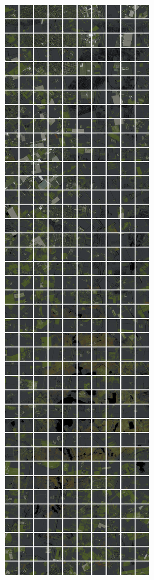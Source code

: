 <html>
<div>
<img src="https://github.com/HakkaTjakka/NL_TILE_MAP/blob/main/18/623/-1027/r.6230.-10270.png" height="44" width="44">
<img src="https://github.com/HakkaTjakka/NL_TILE_MAP/blob/main/18/623/-1027/r.6231.-10270.png" height="44" width="44">
<img src="https://github.com/HakkaTjakka/NL_TILE_MAP/blob/main/18/623/-1027/r.6232.-10270.png" height="44" width="44">
<img src="https://github.com/HakkaTjakka/NL_TILE_MAP/blob/main/18/623/-1027/r.6233.-10270.png" height="44" width="44">
<img src="https://github.com/HakkaTjakka/NL_TILE_MAP/blob/main/18/623/-1027/r.6234.-10270.png" height="44" width="44">
<img src="https://github.com/HakkaTjakka/NL_TILE_MAP/blob/main/18/623/-1027/r.6235.-10270.png" height="44" width="44">
<img src="https://github.com/HakkaTjakka/NL_TILE_MAP/blob/main/18/623/-1027/r.6236.-10270.png" height="44" width="44">
<img src="https://github.com/HakkaTjakka/NL_TILE_MAP/blob/main/18/623/-1027/r.6237.-10270.png" height="44" width="44">
<img src="https://github.com/HakkaTjakka/NL_TILE_MAP/blob/main/18/623/-1027/r.6238.-10270.png" height="44" width="44">
<img src="https://github.com/HakkaTjakka/NL_TILE_MAP/blob/main/18/623/-1027/r.6239.-10270.png" height="44" width="44">
<img src="https://github.com/HakkaTjakka/NL_TILE_MAP/blob/main/18/624/-1027/r.6240.-10270.png" height="44" width="44">
<img src="https://github.com/HakkaTjakka/NL_TILE_MAP/blob/main/18/624/-1027/r.6241.-10270.png" height="44" width="44">
<img src="https://github.com/HakkaTjakka/NL_TILE_MAP/blob/main/18/624/-1027/r.6242.-10270.png" height="44" width="44">
<img src="https://github.com/HakkaTjakka/NL_TILE_MAP/blob/main/18/624/-1027/r.6243.-10270.png" height="44" width="44">
<img src="https://github.com/HakkaTjakka/NL_TILE_MAP/blob/main/18/624/-1027/r.6244.-10270.png" height="44" width="44">
<img src="https://github.com/HakkaTjakka/NL_TILE_MAP/blob/main/18/624/-1027/r.6245.-10270.png" height="44" width="44">
<img src="https://github.com/HakkaTjakka/NL_TILE_MAP/blob/main/18/624/-1027/r.6246.-10270.png" height="44" width="44">
<img src="https://github.com/HakkaTjakka/NL_TILE_MAP/blob/main/18/624/-1027/r.6247.-10270.png" height="44" width="44">
<img src="https://github.com/HakkaTjakka/NL_TILE_MAP/blob/main/18/624/-1027/r.6248.-10270.png" height="44" width="44">
<img src="https://github.com/HakkaTjakka/NL_TILE_MAP/blob/main/18/624/-1027/r.6249.-10270.png" height="44" width="44">
<br>
<img src="https://github.com/HakkaTjakka/NL_TILE_MAP/blob/main/18/623/-1027/r.6230.-10269.png" height="44" width="44">
<img src="https://github.com/HakkaTjakka/NL_TILE_MAP/blob/main/18/623/-1027/r.6231.-10269.png" height="44" width="44">
<img src="https://github.com/HakkaTjakka/NL_TILE_MAP/blob/main/18/623/-1027/r.6232.-10269.png" height="44" width="44">
<img src="https://github.com/HakkaTjakka/NL_TILE_MAP/blob/main/18/623/-1027/r.6233.-10269.png" height="44" width="44">
<img src="https://github.com/HakkaTjakka/NL_TILE_MAP/blob/main/18/623/-1027/r.6234.-10269.png" height="44" width="44">
<img src="https://github.com/HakkaTjakka/NL_TILE_MAP/blob/main/18/623/-1027/r.6235.-10269.png" height="44" width="44">
<img src="https://github.com/HakkaTjakka/NL_TILE_MAP/blob/main/18/623/-1027/r.6236.-10269.png" height="44" width="44">
<img src="https://github.com/HakkaTjakka/NL_TILE_MAP/blob/main/18/623/-1027/r.6237.-10269.png" height="44" width="44">
<img src="https://github.com/HakkaTjakka/NL_TILE_MAP/blob/main/18/623/-1027/r.6238.-10269.png" height="44" width="44">
<img src="https://github.com/HakkaTjakka/NL_TILE_MAP/blob/main/18/623/-1027/r.6239.-10269.png" height="44" width="44">
<img src="https://github.com/HakkaTjakka/NL_TILE_MAP/blob/main/18/624/-1027/r.6240.-10269.png" height="44" width="44">
<img src="https://github.com/HakkaTjakka/NL_TILE_MAP/blob/main/18/624/-1027/r.6241.-10269.png" height="44" width="44">
<img src="https://github.com/HakkaTjakka/NL_TILE_MAP/blob/main/18/624/-1027/r.6242.-10269.png" height="44" width="44">
<img src="https://github.com/HakkaTjakka/NL_TILE_MAP/blob/main/18/624/-1027/r.6243.-10269.png" height="44" width="44">
<img src="https://github.com/HakkaTjakka/NL_TILE_MAP/blob/main/18/624/-1027/r.6244.-10269.png" height="44" width="44">
<img src="https://github.com/HakkaTjakka/NL_TILE_MAP/blob/main/18/624/-1027/r.6245.-10269.png" height="44" width="44">
<img src="https://github.com/HakkaTjakka/NL_TILE_MAP/blob/main/18/624/-1027/r.6246.-10269.png" height="44" width="44">
<img src="https://github.com/HakkaTjakka/NL_TILE_MAP/blob/main/18/624/-1027/r.6247.-10269.png" height="44" width="44">
<img src="https://github.com/HakkaTjakka/NL_TILE_MAP/blob/main/18/624/-1027/r.6248.-10269.png" height="44" width="44">
<img src="https://github.com/HakkaTjakka/NL_TILE_MAP/blob/main/18/624/-1027/r.6249.-10269.png" height="44" width="44">
<br>
<img src="https://github.com/HakkaTjakka/NL_TILE_MAP/blob/main/18/623/-1027/r.6230.-10268.png" height="44" width="44">
<img src="https://github.com/HakkaTjakka/NL_TILE_MAP/blob/main/18/623/-1027/r.6231.-10268.png" height="44" width="44">
<img src="https://github.com/HakkaTjakka/NL_TILE_MAP/blob/main/18/623/-1027/r.6232.-10268.png" height="44" width="44">
<img src="https://github.com/HakkaTjakka/NL_TILE_MAP/blob/main/18/623/-1027/r.6233.-10268.png" height="44" width="44">
<img src="https://github.com/HakkaTjakka/NL_TILE_MAP/blob/main/18/623/-1027/r.6234.-10268.png" height="44" width="44">
<img src="https://github.com/HakkaTjakka/NL_TILE_MAP/blob/main/18/623/-1027/r.6235.-10268.png" height="44" width="44">
<img src="https://github.com/HakkaTjakka/NL_TILE_MAP/blob/main/18/623/-1027/r.6236.-10268.png" height="44" width="44">
<img src="https://github.com/HakkaTjakka/NL_TILE_MAP/blob/main/18/623/-1027/r.6237.-10268.png" height="44" width="44">
<img src="https://github.com/HakkaTjakka/NL_TILE_MAP/blob/main/18/623/-1027/r.6238.-10268.png" height="44" width="44">
<img src="https://github.com/HakkaTjakka/NL_TILE_MAP/blob/main/18/623/-1027/r.6239.-10268.png" height="44" width="44">
<img src="https://github.com/HakkaTjakka/NL_TILE_MAP/blob/main/18/624/-1027/r.6240.-10268.png" height="44" width="44">
<img src="https://github.com/HakkaTjakka/NL_TILE_MAP/blob/main/18/624/-1027/r.6241.-10268.png" height="44" width="44">
<img src="https://github.com/HakkaTjakka/NL_TILE_MAP/blob/main/18/624/-1027/r.6242.-10268.png" height="44" width="44">
<img src="https://github.com/HakkaTjakka/NL_TILE_MAP/blob/main/18/624/-1027/r.6243.-10268.png" height="44" width="44">
<img src="https://github.com/HakkaTjakka/NL_TILE_MAP/blob/main/18/624/-1027/r.6244.-10268.png" height="44" width="44">
<img src="https://github.com/HakkaTjakka/NL_TILE_MAP/blob/main/18/624/-1027/r.6245.-10268.png" height="44" width="44">
<img src="https://github.com/HakkaTjakka/NL_TILE_MAP/blob/main/18/624/-1027/r.6246.-10268.png" height="44" width="44">
<img src="https://github.com/HakkaTjakka/NL_TILE_MAP/blob/main/18/624/-1027/r.6247.-10268.png" height="44" width="44">
<img src="https://github.com/HakkaTjakka/NL_TILE_MAP/blob/main/18/624/-1027/r.6248.-10268.png" height="44" width="44">
<img src="https://github.com/HakkaTjakka/NL_TILE_MAP/blob/main/18/624/-1027/r.6249.-10268.png" height="44" width="44">
<br>
<img src="https://github.com/HakkaTjakka/NL_TILE_MAP/blob/main/18/623/-1027/r.6230.-10267.png" height="44" width="44">
<img src="https://github.com/HakkaTjakka/NL_TILE_MAP/blob/main/18/623/-1027/r.6231.-10267.png" height="44" width="44">
<img src="https://github.com/HakkaTjakka/NL_TILE_MAP/blob/main/18/623/-1027/r.6232.-10267.png" height="44" width="44">
<img src="https://github.com/HakkaTjakka/NL_TILE_MAP/blob/main/18/623/-1027/r.6233.-10267.png" height="44" width="44">
<img src="https://github.com/HakkaTjakka/NL_TILE_MAP/blob/main/18/623/-1027/r.6234.-10267.png" height="44" width="44">
<img src="https://github.com/HakkaTjakka/NL_TILE_MAP/blob/main/18/623/-1027/r.6235.-10267.png" height="44" width="44">
<img src="https://github.com/HakkaTjakka/NL_TILE_MAP/blob/main/18/623/-1027/r.6236.-10267.png" height="44" width="44">
<img src="https://github.com/HakkaTjakka/NL_TILE_MAP/blob/main/18/623/-1027/r.6237.-10267.png" height="44" width="44">
<img src="https://github.com/HakkaTjakka/NL_TILE_MAP/blob/main/18/623/-1027/r.6238.-10267.png" height="44" width="44">
<img src="https://github.com/HakkaTjakka/NL_TILE_MAP/blob/main/18/623/-1027/r.6239.-10267.png" height="44" width="44">
<img src="https://github.com/HakkaTjakka/NL_TILE_MAP/blob/main/18/624/-1027/r.6240.-10267.png" height="44" width="44">
<img src="https://github.com/HakkaTjakka/NL_TILE_MAP/blob/main/18/624/-1027/r.6241.-10267.png" height="44" width="44">
<img src="https://github.com/HakkaTjakka/NL_TILE_MAP/blob/main/18/624/-1027/r.6242.-10267.png" height="44" width="44">
<img src="https://github.com/HakkaTjakka/NL_TILE_MAP/blob/main/18/624/-1027/r.6243.-10267.png" height="44" width="44">
<img src="https://github.com/HakkaTjakka/NL_TILE_MAP/blob/main/18/624/-1027/r.6244.-10267.png" height="44" width="44">
<img src="https://github.com/HakkaTjakka/NL_TILE_MAP/blob/main/18/624/-1027/r.6245.-10267.png" height="44" width="44">
<img src="https://github.com/HakkaTjakka/NL_TILE_MAP/blob/main/18/624/-1027/r.6246.-10267.png" height="44" width="44">
<img src="https://github.com/HakkaTjakka/NL_TILE_MAP/blob/main/18/624/-1027/r.6247.-10267.png" height="44" width="44">
<img src="https://github.com/HakkaTjakka/NL_TILE_MAP/blob/main/18/624/-1027/r.6248.-10267.png" height="44" width="44">
<img src="https://github.com/HakkaTjakka/NL_TILE_MAP/blob/main/18/624/-1027/r.6249.-10267.png" height="44" width="44">
<br>
<img src="https://github.com/HakkaTjakka/NL_TILE_MAP/blob/main/18/623/-1027/r.6230.-10266.png" height="44" width="44">
<img src="https://github.com/HakkaTjakka/NL_TILE_MAP/blob/main/18/623/-1027/r.6231.-10266.png" height="44" width="44">
<img src="https://github.com/HakkaTjakka/NL_TILE_MAP/blob/main/18/623/-1027/r.6232.-10266.png" height="44" width="44">
<img src="https://github.com/HakkaTjakka/NL_TILE_MAP/blob/main/18/623/-1027/r.6233.-10266.png" height="44" width="44">
<img src="https://github.com/HakkaTjakka/NL_TILE_MAP/blob/main/18/623/-1027/r.6234.-10266.png" height="44" width="44">
<img src="https://github.com/HakkaTjakka/NL_TILE_MAP/blob/main/18/623/-1027/r.6235.-10266.png" height="44" width="44">
<img src="https://github.com/HakkaTjakka/NL_TILE_MAP/blob/main/18/623/-1027/r.6236.-10266.png" height="44" width="44">
<img src="https://github.com/HakkaTjakka/NL_TILE_MAP/blob/main/18/623/-1027/r.6237.-10266.png" height="44" width="44">
<img src="https://github.com/HakkaTjakka/NL_TILE_MAP/blob/main/18/623/-1027/r.6238.-10266.png" height="44" width="44">
<img src="https://github.com/HakkaTjakka/NL_TILE_MAP/blob/main/18/623/-1027/r.6239.-10266.png" height="44" width="44">
<img src="https://github.com/HakkaTjakka/NL_TILE_MAP/blob/main/18/624/-1027/r.6240.-10266.png" height="44" width="44">
<img src="https://github.com/HakkaTjakka/NL_TILE_MAP/blob/main/18/624/-1027/r.6241.-10266.png" height="44" width="44">
<img src="https://github.com/HakkaTjakka/NL_TILE_MAP/blob/main/18/624/-1027/r.6242.-10266.png" height="44" width="44">
<img src="https://github.com/HakkaTjakka/NL_TILE_MAP/blob/main/18/624/-1027/r.6243.-10266.png" height="44" width="44">
<img src="https://github.com/HakkaTjakka/NL_TILE_MAP/blob/main/18/624/-1027/r.6244.-10266.png" height="44" width="44">
<img src="https://github.com/HakkaTjakka/NL_TILE_MAP/blob/main/18/624/-1027/r.6245.-10266.png" height="44" width="44">
<img src="https://github.com/HakkaTjakka/NL_TILE_MAP/blob/main/18/624/-1027/r.6246.-10266.png" height="44" width="44">
<img src="https://github.com/HakkaTjakka/NL_TILE_MAP/blob/main/18/624/-1027/r.6247.-10266.png" height="44" width="44">
<img src="https://github.com/HakkaTjakka/NL_TILE_MAP/blob/main/18/624/-1027/r.6248.-10266.png" height="44" width="44">
<img src="https://github.com/HakkaTjakka/NL_TILE_MAP/blob/main/18/624/-1027/r.6249.-10266.png" height="44" width="44">
<br>
<img src="https://github.com/HakkaTjakka/NL_TILE_MAP/blob/main/18/623/-1027/r.6230.-10265.png" height="44" width="44">
<img src="https://github.com/HakkaTjakka/NL_TILE_MAP/blob/main/18/623/-1027/r.6231.-10265.png" height="44" width="44">
<img src="https://github.com/HakkaTjakka/NL_TILE_MAP/blob/main/18/623/-1027/r.6232.-10265.png" height="44" width="44">
<img src="https://github.com/HakkaTjakka/NL_TILE_MAP/blob/main/18/623/-1027/r.6233.-10265.png" height="44" width="44">
<img src="https://github.com/HakkaTjakka/NL_TILE_MAP/blob/main/18/623/-1027/r.6234.-10265.png" height="44" width="44">
<img src="https://github.com/HakkaTjakka/NL_TILE_MAP/blob/main/18/623/-1027/r.6235.-10265.png" height="44" width="44">
<img src="https://github.com/HakkaTjakka/NL_TILE_MAP/blob/main/18/623/-1027/r.6236.-10265.png" height="44" width="44">
<img src="https://github.com/HakkaTjakka/NL_TILE_MAP/blob/main/18/623/-1027/r.6237.-10265.png" height="44" width="44">
<img src="https://github.com/HakkaTjakka/NL_TILE_MAP/blob/main/18/623/-1027/r.6238.-10265.png" height="44" width="44">
<img src="https://github.com/HakkaTjakka/NL_TILE_MAP/blob/main/18/623/-1027/r.6239.-10265.png" height="44" width="44">
<img src="https://github.com/HakkaTjakka/NL_TILE_MAP/blob/main/18/624/-1027/r.6240.-10265.png" height="44" width="44">
<img src="https://github.com/HakkaTjakka/NL_TILE_MAP/blob/main/18/624/-1027/r.6241.-10265.png" height="44" width="44">
<img src="https://github.com/HakkaTjakka/NL_TILE_MAP/blob/main/18/624/-1027/r.6242.-10265.png" height="44" width="44">
<img src="https://github.com/HakkaTjakka/NL_TILE_MAP/blob/main/18/624/-1027/r.6243.-10265.png" height="44" width="44">
<img src="https://github.com/HakkaTjakka/NL_TILE_MAP/blob/main/18/624/-1027/r.6244.-10265.png" height="44" width="44">
<img src="https://github.com/HakkaTjakka/NL_TILE_MAP/blob/main/18/624/-1027/r.6245.-10265.png" height="44" width="44">
<img src="https://github.com/HakkaTjakka/NL_TILE_MAP/blob/main/18/624/-1027/r.6246.-10265.png" height="44" width="44">
<img src="https://github.com/HakkaTjakka/NL_TILE_MAP/blob/main/18/624/-1027/r.6247.-10265.png" height="44" width="44">
<img src="https://github.com/HakkaTjakka/NL_TILE_MAP/blob/main/18/624/-1027/r.6248.-10265.png" height="44" width="44">
<img src="https://github.com/HakkaTjakka/NL_TILE_MAP/blob/main/18/624/-1027/r.6249.-10265.png" height="44" width="44">
<br>
<img src="https://github.com/HakkaTjakka/NL_TILE_MAP/blob/main/18/623/-1027/r.6230.-10264.png" height="44" width="44">
<img src="https://github.com/HakkaTjakka/NL_TILE_MAP/blob/main/18/623/-1027/r.6231.-10264.png" height="44" width="44">
<img src="https://github.com/HakkaTjakka/NL_TILE_MAP/blob/main/18/623/-1027/r.6232.-10264.png" height="44" width="44">
<img src="https://github.com/HakkaTjakka/NL_TILE_MAP/blob/main/18/623/-1027/r.6233.-10264.png" height="44" width="44">
<img src="https://github.com/HakkaTjakka/NL_TILE_MAP/blob/main/18/623/-1027/r.6234.-10264.png" height="44" width="44">
<img src="https://github.com/HakkaTjakka/NL_TILE_MAP/blob/main/18/623/-1027/r.6235.-10264.png" height="44" width="44">
<img src="https://github.com/HakkaTjakka/NL_TILE_MAP/blob/main/18/623/-1027/r.6236.-10264.png" height="44" width="44">
<img src="https://github.com/HakkaTjakka/NL_TILE_MAP/blob/main/18/623/-1027/r.6237.-10264.png" height="44" width="44">
<img src="https://github.com/HakkaTjakka/NL_TILE_MAP/blob/main/18/623/-1027/r.6238.-10264.png" height="44" width="44">
<img src="https://github.com/HakkaTjakka/NL_TILE_MAP/blob/main/18/623/-1027/r.6239.-10264.png" height="44" width="44">
<img src="https://github.com/HakkaTjakka/NL_TILE_MAP/blob/main/18/624/-1027/r.6240.-10264.png" height="44" width="44">
<img src="https://github.com/HakkaTjakka/NL_TILE_MAP/blob/main/18/624/-1027/r.6241.-10264.png" height="44" width="44">
<img src="https://github.com/HakkaTjakka/NL_TILE_MAP/blob/main/18/624/-1027/r.6242.-10264.png" height="44" width="44">
<img src="https://github.com/HakkaTjakka/NL_TILE_MAP/blob/main/18/624/-1027/r.6243.-10264.png" height="44" width="44">
<img src="https://github.com/HakkaTjakka/NL_TILE_MAP/blob/main/18/624/-1027/r.6244.-10264.png" height="44" width="44">
<img src="https://github.com/HakkaTjakka/NL_TILE_MAP/blob/main/18/624/-1027/r.6245.-10264.png" height="44" width="44">
<img src="https://github.com/HakkaTjakka/NL_TILE_MAP/blob/main/18/624/-1027/r.6246.-10264.png" height="44" width="44">
<img src="https://github.com/HakkaTjakka/NL_TILE_MAP/blob/main/18/624/-1027/r.6247.-10264.png" height="44" width="44">
<img src="https://github.com/HakkaTjakka/NL_TILE_MAP/blob/main/18/624/-1027/r.6248.-10264.png" height="44" width="44">
<img src="https://github.com/HakkaTjakka/NL_TILE_MAP/blob/main/18/624/-1027/r.6249.-10264.png" height="44" width="44">
<br>
<img src="https://github.com/HakkaTjakka/NL_TILE_MAP/blob/main/18/623/-1027/r.6230.-10263.png" height="44" width="44">
<img src="https://github.com/HakkaTjakka/NL_TILE_MAP/blob/main/18/623/-1027/r.6231.-10263.png" height="44" width="44">
<img src="https://github.com/HakkaTjakka/NL_TILE_MAP/blob/main/18/623/-1027/r.6232.-10263.png" height="44" width="44">
<img src="https://github.com/HakkaTjakka/NL_TILE_MAP/blob/main/18/623/-1027/r.6233.-10263.png" height="44" width="44">
<img src="https://github.com/HakkaTjakka/NL_TILE_MAP/blob/main/18/623/-1027/r.6234.-10263.png" height="44" width="44">
<img src="https://github.com/HakkaTjakka/NL_TILE_MAP/blob/main/18/623/-1027/r.6235.-10263.png" height="44" width="44">
<img src="https://github.com/HakkaTjakka/NL_TILE_MAP/blob/main/18/623/-1027/r.6236.-10263.png" height="44" width="44">
<img src="https://github.com/HakkaTjakka/NL_TILE_MAP/blob/main/18/623/-1027/r.6237.-10263.png" height="44" width="44">
<img src="https://github.com/HakkaTjakka/NL_TILE_MAP/blob/main/18/623/-1027/r.6238.-10263.png" height="44" width="44">
<img src="https://github.com/HakkaTjakka/NL_TILE_MAP/blob/main/18/623/-1027/r.6239.-10263.png" height="44" width="44">
<img src="https://github.com/HakkaTjakka/NL_TILE_MAP/blob/main/18/624/-1027/r.6240.-10263.png" height="44" width="44">
<img src="https://github.com/HakkaTjakka/NL_TILE_MAP/blob/main/18/624/-1027/r.6241.-10263.png" height="44" width="44">
<img src="https://github.com/HakkaTjakka/NL_TILE_MAP/blob/main/18/624/-1027/r.6242.-10263.png" height="44" width="44">
<img src="https://github.com/HakkaTjakka/NL_TILE_MAP/blob/main/18/624/-1027/r.6243.-10263.png" height="44" width="44">
<img src="https://github.com/HakkaTjakka/NL_TILE_MAP/blob/main/18/624/-1027/r.6244.-10263.png" height="44" width="44">
<img src="https://github.com/HakkaTjakka/NL_TILE_MAP/blob/main/18/624/-1027/r.6245.-10263.png" height="44" width="44">
<img src="https://github.com/HakkaTjakka/NL_TILE_MAP/blob/main/18/624/-1027/r.6246.-10263.png" height="44" width="44">
<img src="https://github.com/HakkaTjakka/NL_TILE_MAP/blob/main/18/624/-1027/r.6247.-10263.png" height="44" width="44">
<img src="https://github.com/HakkaTjakka/NL_TILE_MAP/blob/main/18/624/-1027/r.6248.-10263.png" height="44" width="44">
<img src="https://github.com/HakkaTjakka/NL_TILE_MAP/blob/main/18/624/-1027/r.6249.-10263.png" height="44" width="44">
<br>
<img src="https://github.com/HakkaTjakka/NL_TILE_MAP/blob/main/18/623/-1027/r.6230.-10262.png" height="44" width="44">
<img src="https://github.com/HakkaTjakka/NL_TILE_MAP/blob/main/18/623/-1027/r.6231.-10262.png" height="44" width="44">
<img src="https://github.com/HakkaTjakka/NL_TILE_MAP/blob/main/18/623/-1027/r.6232.-10262.png" height="44" width="44">
<img src="https://github.com/HakkaTjakka/NL_TILE_MAP/blob/main/18/623/-1027/r.6233.-10262.png" height="44" width="44">
<img src="https://github.com/HakkaTjakka/NL_TILE_MAP/blob/main/18/623/-1027/r.6234.-10262.png" height="44" width="44">
<img src="https://github.com/HakkaTjakka/NL_TILE_MAP/blob/main/18/623/-1027/r.6235.-10262.png" height="44" width="44">
<img src="https://github.com/HakkaTjakka/NL_TILE_MAP/blob/main/18/623/-1027/r.6236.-10262.png" height="44" width="44">
<img src="https://github.com/HakkaTjakka/NL_TILE_MAP/blob/main/18/623/-1027/r.6237.-10262.png" height="44" width="44">
<img src="https://github.com/HakkaTjakka/NL_TILE_MAP/blob/main/18/623/-1027/r.6238.-10262.png" height="44" width="44">
<img src="https://github.com/HakkaTjakka/NL_TILE_MAP/blob/main/18/623/-1027/r.6239.-10262.png" height="44" width="44">
<img src="https://github.com/HakkaTjakka/NL_TILE_MAP/blob/main/18/624/-1027/r.6240.-10262.png" height="44" width="44">
<img src="https://github.com/HakkaTjakka/NL_TILE_MAP/blob/main/18/624/-1027/r.6241.-10262.png" height="44" width="44">
<img src="https://github.com/HakkaTjakka/NL_TILE_MAP/blob/main/18/624/-1027/r.6242.-10262.png" height="44" width="44">
<img src="https://github.com/HakkaTjakka/NL_TILE_MAP/blob/main/18/624/-1027/r.6243.-10262.png" height="44" width="44">
<img src="https://github.com/HakkaTjakka/NL_TILE_MAP/blob/main/18/624/-1027/r.6244.-10262.png" height="44" width="44">
<img src="https://github.com/HakkaTjakka/NL_TILE_MAP/blob/main/18/624/-1027/r.6245.-10262.png" height="44" width="44">
<img src="https://github.com/HakkaTjakka/NL_TILE_MAP/blob/main/18/624/-1027/r.6246.-10262.png" height="44" width="44">
<img src="https://github.com/HakkaTjakka/NL_TILE_MAP/blob/main/18/624/-1027/r.6247.-10262.png" height="44" width="44">
<img src="https://github.com/HakkaTjakka/NL_TILE_MAP/blob/main/18/624/-1027/r.6248.-10262.png" height="44" width="44">
<img src="https://github.com/HakkaTjakka/NL_TILE_MAP/blob/main/18/624/-1027/r.6249.-10262.png" height="44" width="44">
<br>
<img src="https://github.com/HakkaTjakka/NL_TILE_MAP/blob/main/18/623/-1027/r.6230.-10261.png" height="44" width="44">
<img src="https://github.com/HakkaTjakka/NL_TILE_MAP/blob/main/18/623/-1027/r.6231.-10261.png" height="44" width="44">
<img src="https://github.com/HakkaTjakka/NL_TILE_MAP/blob/main/18/623/-1027/r.6232.-10261.png" height="44" width="44">
<img src="https://github.com/HakkaTjakka/NL_TILE_MAP/blob/main/18/623/-1027/r.6233.-10261.png" height="44" width="44">
<img src="https://github.com/HakkaTjakka/NL_TILE_MAP/blob/main/18/623/-1027/r.6234.-10261.png" height="44" width="44">
<img src="https://github.com/HakkaTjakka/NL_TILE_MAP/blob/main/18/623/-1027/r.6235.-10261.png" height="44" width="44">
<img src="https://github.com/HakkaTjakka/NL_TILE_MAP/blob/main/18/623/-1027/r.6236.-10261.png" height="44" width="44">
<img src="https://github.com/HakkaTjakka/NL_TILE_MAP/blob/main/18/623/-1027/r.6237.-10261.png" height="44" width="44">
<img src="https://github.com/HakkaTjakka/NL_TILE_MAP/blob/main/18/623/-1027/r.6238.-10261.png" height="44" width="44">
<img src="https://github.com/HakkaTjakka/NL_TILE_MAP/blob/main/18/623/-1027/r.6239.-10261.png" height="44" width="44">
<img src="https://github.com/HakkaTjakka/NL_TILE_MAP/blob/main/18/624/-1027/r.6240.-10261.png" height="44" width="44">
<img src="https://github.com/HakkaTjakka/NL_TILE_MAP/blob/main/18/624/-1027/r.6241.-10261.png" height="44" width="44">
<img src="https://github.com/HakkaTjakka/NL_TILE_MAP/blob/main/18/624/-1027/r.6242.-10261.png" height="44" width="44">
<img src="https://github.com/HakkaTjakka/NL_TILE_MAP/blob/main/18/624/-1027/r.6243.-10261.png" height="44" width="44">
<img src="https://github.com/HakkaTjakka/NL_TILE_MAP/blob/main/18/624/-1027/r.6244.-10261.png" height="44" width="44">
<img src="https://github.com/HakkaTjakka/NL_TILE_MAP/blob/main/18/624/-1027/r.6245.-10261.png" height="44" width="44">
<img src="https://github.com/HakkaTjakka/NL_TILE_MAP/blob/main/18/624/-1027/r.6246.-10261.png" height="44" width="44">
<img src="https://github.com/HakkaTjakka/NL_TILE_MAP/blob/main/18/624/-1027/r.6247.-10261.png" height="44" width="44">
<img src="https://github.com/HakkaTjakka/NL_TILE_MAP/blob/main/18/624/-1027/r.6248.-10261.png" height="44" width="44">
<img src="https://github.com/HakkaTjakka/NL_TILE_MAP/blob/main/18/624/-1027/r.6249.-10261.png" height="44" width="44">
<br>
<img src="https://github.com/HakkaTjakka/NL_TILE_MAP/blob/main/18/623/-1026/r.6230.-10260.png" height="44" width="44">
<img src="https://github.com/HakkaTjakka/NL_TILE_MAP/blob/main/18/623/-1026/r.6231.-10260.png" height="44" width="44">
<img src="https://github.com/HakkaTjakka/NL_TILE_MAP/blob/main/18/623/-1026/r.6232.-10260.png" height="44" width="44">
<img src="https://github.com/HakkaTjakka/NL_TILE_MAP/blob/main/18/623/-1026/r.6233.-10260.png" height="44" width="44">
<img src="https://github.com/HakkaTjakka/NL_TILE_MAP/blob/main/18/623/-1026/r.6234.-10260.png" height="44" width="44">
<img src="https://github.com/HakkaTjakka/NL_TILE_MAP/blob/main/18/623/-1026/r.6235.-10260.png" height="44" width="44">
<img src="https://github.com/HakkaTjakka/NL_TILE_MAP/blob/main/18/623/-1026/r.6236.-10260.png" height="44" width="44">
<img src="https://github.com/HakkaTjakka/NL_TILE_MAP/blob/main/18/623/-1026/r.6237.-10260.png" height="44" width="44">
<img src="https://github.com/HakkaTjakka/NL_TILE_MAP/blob/main/18/623/-1026/r.6238.-10260.png" height="44" width="44">
<img src="https://github.com/HakkaTjakka/NL_TILE_MAP/blob/main/18/623/-1026/r.6239.-10260.png" height="44" width="44">
<img src="https://github.com/HakkaTjakka/NL_TILE_MAP/blob/main/18/624/-1026/r.6240.-10260.png" height="44" width="44">
<img src="https://github.com/HakkaTjakka/NL_TILE_MAP/blob/main/18/624/-1026/r.6241.-10260.png" height="44" width="44">
<img src="https://github.com/HakkaTjakka/NL_TILE_MAP/blob/main/18/624/-1026/r.6242.-10260.png" height="44" width="44">
<img src="https://github.com/HakkaTjakka/NL_TILE_MAP/blob/main/18/624/-1026/r.6243.-10260.png" height="44" width="44">
<img src="https://github.com/HakkaTjakka/NL_TILE_MAP/blob/main/18/624/-1026/r.6244.-10260.png" height="44" width="44">
<img src="https://github.com/HakkaTjakka/NL_TILE_MAP/blob/main/18/624/-1026/r.6245.-10260.png" height="44" width="44">
<img src="https://github.com/HakkaTjakka/NL_TILE_MAP/blob/main/18/624/-1026/r.6246.-10260.png" height="44" width="44">
<img src="https://github.com/HakkaTjakka/NL_TILE_MAP/blob/main/18/624/-1026/r.6247.-10260.png" height="44" width="44">
<img src="https://github.com/HakkaTjakka/NL_TILE_MAP/blob/main/18/624/-1026/r.6248.-10260.png" height="44" width="44">
<img src="https://github.com/HakkaTjakka/NL_TILE_MAP/blob/main/18/624/-1026/r.6249.-10260.png" height="44" width="44">
<br>
<img src="https://github.com/HakkaTjakka/NL_TILE_MAP/blob/main/18/623/-1026/r.6230.-10259.png" height="44" width="44">
<img src="https://github.com/HakkaTjakka/NL_TILE_MAP/blob/main/18/623/-1026/r.6231.-10259.png" height="44" width="44">
<img src="https://github.com/HakkaTjakka/NL_TILE_MAP/blob/main/18/623/-1026/r.6232.-10259.png" height="44" width="44">
<img src="https://github.com/HakkaTjakka/NL_TILE_MAP/blob/main/18/623/-1026/r.6233.-10259.png" height="44" width="44">
<img src="https://github.com/HakkaTjakka/NL_TILE_MAP/blob/main/18/623/-1026/r.6234.-10259.png" height="44" width="44">
<img src="https://github.com/HakkaTjakka/NL_TILE_MAP/blob/main/18/623/-1026/r.6235.-10259.png" height="44" width="44">
<img src="https://github.com/HakkaTjakka/NL_TILE_MAP/blob/main/18/623/-1026/r.6236.-10259.png" height="44" width="44">
<img src="https://github.com/HakkaTjakka/NL_TILE_MAP/blob/main/18/623/-1026/r.6237.-10259.png" height="44" width="44">
<img src="https://github.com/HakkaTjakka/NL_TILE_MAP/blob/main/18/623/-1026/r.6238.-10259.png" height="44" width="44">
<img src="https://github.com/HakkaTjakka/NL_TILE_MAP/blob/main/18/623/-1026/r.6239.-10259.png" height="44" width="44">
<img src="https://github.com/HakkaTjakka/NL_TILE_MAP/blob/main/18/624/-1026/r.6240.-10259.png" height="44" width="44">
<img src="https://github.com/HakkaTjakka/NL_TILE_MAP/blob/main/18/624/-1026/r.6241.-10259.png" height="44" width="44">
<img src="https://github.com/HakkaTjakka/NL_TILE_MAP/blob/main/18/624/-1026/r.6242.-10259.png" height="44" width="44">
<img src="https://github.com/HakkaTjakka/NL_TILE_MAP/blob/main/18/624/-1026/r.6243.-10259.png" height="44" width="44">
<img src="https://github.com/HakkaTjakka/NL_TILE_MAP/blob/main/18/624/-1026/r.6244.-10259.png" height="44" width="44">
<img src="https://github.com/HakkaTjakka/NL_TILE_MAP/blob/main/18/624/-1026/r.6245.-10259.png" height="44" width="44">
<img src="https://github.com/HakkaTjakka/NL_TILE_MAP/blob/main/18/624/-1026/r.6246.-10259.png" height="44" width="44">
<img src="https://github.com/HakkaTjakka/NL_TILE_MAP/blob/main/18/624/-1026/r.6247.-10259.png" height="44" width="44">
<img src="https://github.com/HakkaTjakka/NL_TILE_MAP/blob/main/18/624/-1026/r.6248.-10259.png" height="44" width="44">
<img src="https://github.com/HakkaTjakka/NL_TILE_MAP/blob/main/18/624/-1026/r.6249.-10259.png" height="44" width="44">
<br>
<img src="https://github.com/HakkaTjakka/NL_TILE_MAP/blob/main/18/623/-1026/r.6230.-10258.png" height="44" width="44">
<img src="https://github.com/HakkaTjakka/NL_TILE_MAP/blob/main/18/623/-1026/r.6231.-10258.png" height="44" width="44">
<img src="https://github.com/HakkaTjakka/NL_TILE_MAP/blob/main/18/623/-1026/r.6232.-10258.png" height="44" width="44">
<img src="https://github.com/HakkaTjakka/NL_TILE_MAP/blob/main/18/623/-1026/r.6233.-10258.png" height="44" width="44">
<img src="https://github.com/HakkaTjakka/NL_TILE_MAP/blob/main/18/623/-1026/r.6234.-10258.png" height="44" width="44">
<img src="https://github.com/HakkaTjakka/NL_TILE_MAP/blob/main/18/623/-1026/r.6235.-10258.png" height="44" width="44">
<img src="https://github.com/HakkaTjakka/NL_TILE_MAP/blob/main/18/623/-1026/r.6236.-10258.png" height="44" width="44">
<img src="https://github.com/HakkaTjakka/NL_TILE_MAP/blob/main/18/623/-1026/r.6237.-10258.png" height="44" width="44">
<img src="https://github.com/HakkaTjakka/NL_TILE_MAP/blob/main/18/623/-1026/r.6238.-10258.png" height="44" width="44">
<img src="https://github.com/HakkaTjakka/NL_TILE_MAP/blob/main/18/623/-1026/r.6239.-10258.png" height="44" width="44">
<img src="https://github.com/HakkaTjakka/NL_TILE_MAP/blob/main/18/624/-1026/r.6240.-10258.png" height="44" width="44">
<img src="https://github.com/HakkaTjakka/NL_TILE_MAP/blob/main/18/624/-1026/r.6241.-10258.png" height="44" width="44">
<img src="https://github.com/HakkaTjakka/NL_TILE_MAP/blob/main/18/624/-1026/r.6242.-10258.png" height="44" width="44">
<img src="https://github.com/HakkaTjakka/NL_TILE_MAP/blob/main/18/624/-1026/r.6243.-10258.png" height="44" width="44">
<img src="https://github.com/HakkaTjakka/NL_TILE_MAP/blob/main/18/624/-1026/r.6244.-10258.png" height="44" width="44">
<img src="https://github.com/HakkaTjakka/NL_TILE_MAP/blob/main/18/624/-1026/r.6245.-10258.png" height="44" width="44">
<img src="https://github.com/HakkaTjakka/NL_TILE_MAP/blob/main/18/624/-1026/r.6246.-10258.png" height="44" width="44">
<img src="https://github.com/HakkaTjakka/NL_TILE_MAP/blob/main/18/624/-1026/r.6247.-10258.png" height="44" width="44">
<img src="https://github.com/HakkaTjakka/NL_TILE_MAP/blob/main/18/624/-1026/r.6248.-10258.png" height="44" width="44">
<img src="https://github.com/HakkaTjakka/NL_TILE_MAP/blob/main/18/624/-1026/r.6249.-10258.png" height="44" width="44">
<br>
<img src="https://github.com/HakkaTjakka/NL_TILE_MAP/blob/main/18/623/-1026/r.6230.-10257.png" height="44" width="44">
<img src="https://github.com/HakkaTjakka/NL_TILE_MAP/blob/main/18/623/-1026/r.6231.-10257.png" height="44" width="44">
<img src="https://github.com/HakkaTjakka/NL_TILE_MAP/blob/main/18/623/-1026/r.6232.-10257.png" height="44" width="44">
<img src="https://github.com/HakkaTjakka/NL_TILE_MAP/blob/main/18/623/-1026/r.6233.-10257.png" height="44" width="44">
<img src="https://github.com/HakkaTjakka/NL_TILE_MAP/blob/main/18/623/-1026/r.6234.-10257.png" height="44" width="44">
<img src="https://github.com/HakkaTjakka/NL_TILE_MAP/blob/main/18/623/-1026/r.6235.-10257.png" height="44" width="44">
<img src="https://github.com/HakkaTjakka/NL_TILE_MAP/blob/main/18/623/-1026/r.6236.-10257.png" height="44" width="44">
<img src="https://github.com/HakkaTjakka/NL_TILE_MAP/blob/main/18/623/-1026/r.6237.-10257.png" height="44" width="44">
<img src="https://github.com/HakkaTjakka/NL_TILE_MAP/blob/main/18/623/-1026/r.6238.-10257.png" height="44" width="44">
<img src="https://github.com/HakkaTjakka/NL_TILE_MAP/blob/main/18/623/-1026/r.6239.-10257.png" height="44" width="44">
<img src="https://github.com/HakkaTjakka/NL_TILE_MAP/blob/main/18/624/-1026/r.6240.-10257.png" height="44" width="44">
<img src="https://github.com/HakkaTjakka/NL_TILE_MAP/blob/main/18/624/-1026/r.6241.-10257.png" height="44" width="44">
<img src="https://github.com/HakkaTjakka/NL_TILE_MAP/blob/main/18/624/-1026/r.6242.-10257.png" height="44" width="44">
<img src="https://github.com/HakkaTjakka/NL_TILE_MAP/blob/main/18/624/-1026/r.6243.-10257.png" height="44" width="44">
<img src="https://github.com/HakkaTjakka/NL_TILE_MAP/blob/main/18/624/-1026/r.6244.-10257.png" height="44" width="44">
<img src="https://github.com/HakkaTjakka/NL_TILE_MAP/blob/main/18/624/-1026/r.6245.-10257.png" height="44" width="44">
<img src="https://github.com/HakkaTjakka/NL_TILE_MAP/blob/main/18/624/-1026/r.6246.-10257.png" height="44" width="44">
<img src="https://github.com/HakkaTjakka/NL_TILE_MAP/blob/main/18/624/-1026/r.6247.-10257.png" height="44" width="44">
<img src="https://github.com/HakkaTjakka/NL_TILE_MAP/blob/main/18/624/-1026/r.6248.-10257.png" height="44" width="44">
<img src="https://github.com/HakkaTjakka/NL_TILE_MAP/blob/main/18/624/-1026/r.6249.-10257.png" height="44" width="44">
<br>
<img src="https://github.com/HakkaTjakka/NL_TILE_MAP/blob/main/18/623/-1026/r.6230.-10256.png" height="44" width="44">
<img src="https://github.com/HakkaTjakka/NL_TILE_MAP/blob/main/18/623/-1026/r.6231.-10256.png" height="44" width="44">
<img src="https://github.com/HakkaTjakka/NL_TILE_MAP/blob/main/18/623/-1026/r.6232.-10256.png" height="44" width="44">
<img src="https://github.com/HakkaTjakka/NL_TILE_MAP/blob/main/18/623/-1026/r.6233.-10256.png" height="44" width="44">
<img src="https://github.com/HakkaTjakka/NL_TILE_MAP/blob/main/18/623/-1026/r.6234.-10256.png" height="44" width="44">
<img src="https://github.com/HakkaTjakka/NL_TILE_MAP/blob/main/18/623/-1026/r.6235.-10256.png" height="44" width="44">
<img src="https://github.com/HakkaTjakka/NL_TILE_MAP/blob/main/18/623/-1026/r.6236.-10256.png" height="44" width="44">
<img src="https://github.com/HakkaTjakka/NL_TILE_MAP/blob/main/18/623/-1026/r.6237.-10256.png" height="44" width="44">
<img src="https://github.com/HakkaTjakka/NL_TILE_MAP/blob/main/18/623/-1026/r.6238.-10256.png" height="44" width="44">
<img src="https://github.com/HakkaTjakka/NL_TILE_MAP/blob/main/18/623/-1026/r.6239.-10256.png" height="44" width="44">
<img src="https://github.com/HakkaTjakka/NL_TILE_MAP/blob/main/18/624/-1026/r.6240.-10256.png" height="44" width="44">
<img src="https://github.com/HakkaTjakka/NL_TILE_MAP/blob/main/18/624/-1026/r.6241.-10256.png" height="44" width="44">
<img src="https://github.com/HakkaTjakka/NL_TILE_MAP/blob/main/18/624/-1026/r.6242.-10256.png" height="44" width="44">
<img src="https://github.com/HakkaTjakka/NL_TILE_MAP/blob/main/18/624/-1026/r.6243.-10256.png" height="44" width="44">
<img src="https://github.com/HakkaTjakka/NL_TILE_MAP/blob/main/18/624/-1026/r.6244.-10256.png" height="44" width="44">
<img src="https://github.com/HakkaTjakka/NL_TILE_MAP/blob/main/18/624/-1026/r.6245.-10256.png" height="44" width="44">
<img src="https://github.com/HakkaTjakka/NL_TILE_MAP/blob/main/18/624/-1026/r.6246.-10256.png" height="44" width="44">
<img src="https://github.com/HakkaTjakka/NL_TILE_MAP/blob/main/18/624/-1026/r.6247.-10256.png" height="44" width="44">
<img src="https://github.com/HakkaTjakka/NL_TILE_MAP/blob/main/18/624/-1026/r.6248.-10256.png" height="44" width="44">
<img src="https://github.com/HakkaTjakka/NL_TILE_MAP/blob/main/18/624/-1026/r.6249.-10256.png" height="44" width="44">
<br>
<img src="https://github.com/HakkaTjakka/NL_TILE_MAP/blob/main/18/623/-1026/r.6230.-10255.png" height="44" width="44">
<img src="https://github.com/HakkaTjakka/NL_TILE_MAP/blob/main/18/623/-1026/r.6231.-10255.png" height="44" width="44">
<img src="https://github.com/HakkaTjakka/NL_TILE_MAP/blob/main/18/623/-1026/r.6232.-10255.png" height="44" width="44">
<img src="https://github.com/HakkaTjakka/NL_TILE_MAP/blob/main/18/623/-1026/r.6233.-10255.png" height="44" width="44">
<img src="https://github.com/HakkaTjakka/NL_TILE_MAP/blob/main/18/623/-1026/r.6234.-10255.png" height="44" width="44">
<img src="https://github.com/HakkaTjakka/NL_TILE_MAP/blob/main/18/623/-1026/r.6235.-10255.png" height="44" width="44">
<img src="https://github.com/HakkaTjakka/NL_TILE_MAP/blob/main/18/623/-1026/r.6236.-10255.png" height="44" width="44">
<img src="https://github.com/HakkaTjakka/NL_TILE_MAP/blob/main/18/623/-1026/r.6237.-10255.png" height="44" width="44">
<img src="https://github.com/HakkaTjakka/NL_TILE_MAP/blob/main/18/623/-1026/r.6238.-10255.png" height="44" width="44">
<img src="https://github.com/HakkaTjakka/NL_TILE_MAP/blob/main/18/623/-1026/r.6239.-10255.png" height="44" width="44">
<img src="https://github.com/HakkaTjakka/NL_TILE_MAP/blob/main/18/624/-1026/r.6240.-10255.png" height="44" width="44">
<img src="https://github.com/HakkaTjakka/NL_TILE_MAP/blob/main/18/624/-1026/r.6241.-10255.png" height="44" width="44">
<img src="https://github.com/HakkaTjakka/NL_TILE_MAP/blob/main/18/624/-1026/r.6242.-10255.png" height="44" width="44">
<img src="https://github.com/HakkaTjakka/NL_TILE_MAP/blob/main/18/624/-1026/r.6243.-10255.png" height="44" width="44">
<img src="https://github.com/HakkaTjakka/NL_TILE_MAP/blob/main/18/624/-1026/r.6244.-10255.png" height="44" width="44">
<img src="https://github.com/HakkaTjakka/NL_TILE_MAP/blob/main/18/624/-1026/r.6245.-10255.png" height="44" width="44">
<img src="https://github.com/HakkaTjakka/NL_TILE_MAP/blob/main/18/624/-1026/r.6246.-10255.png" height="44" width="44">
<img src="https://github.com/HakkaTjakka/NL_TILE_MAP/blob/main/18/624/-1026/r.6247.-10255.png" height="44" width="44">
<img src="https://github.com/HakkaTjakka/NL_TILE_MAP/blob/main/18/624/-1026/r.6248.-10255.png" height="44" width="44">
<img src="https://github.com/HakkaTjakka/NL_TILE_MAP/blob/main/18/624/-1026/r.6249.-10255.png" height="44" width="44">
<br>
<img src="https://github.com/HakkaTjakka/NL_TILE_MAP/blob/main/18/623/-1026/r.6230.-10254.png" height="44" width="44">
<img src="https://github.com/HakkaTjakka/NL_TILE_MAP/blob/main/18/623/-1026/r.6231.-10254.png" height="44" width="44">
<img src="https://github.com/HakkaTjakka/NL_TILE_MAP/blob/main/18/623/-1026/r.6232.-10254.png" height="44" width="44">
<img src="https://github.com/HakkaTjakka/NL_TILE_MAP/blob/main/18/623/-1026/r.6233.-10254.png" height="44" width="44">
<img src="https://github.com/HakkaTjakka/NL_TILE_MAP/blob/main/18/623/-1026/r.6234.-10254.png" height="44" width="44">
<img src="https://github.com/HakkaTjakka/NL_TILE_MAP/blob/main/18/623/-1026/r.6235.-10254.png" height="44" width="44">
<img src="https://github.com/HakkaTjakka/NL_TILE_MAP/blob/main/18/623/-1026/r.6236.-10254.png" height="44" width="44">
<img src="https://github.com/HakkaTjakka/NL_TILE_MAP/blob/main/18/623/-1026/r.6237.-10254.png" height="44" width="44">
<img src="https://github.com/HakkaTjakka/NL_TILE_MAP/blob/main/18/623/-1026/r.6238.-10254.png" height="44" width="44">
<img src="https://github.com/HakkaTjakka/NL_TILE_MAP/blob/main/18/623/-1026/r.6239.-10254.png" height="44" width="44">
<img src="https://github.com/HakkaTjakka/NL_TILE_MAP/blob/main/18/624/-1026/r.6240.-10254.png" height="44" width="44">
<img src="https://github.com/HakkaTjakka/NL_TILE_MAP/blob/main/18/624/-1026/r.6241.-10254.png" height="44" width="44">
<img src="https://github.com/HakkaTjakka/NL_TILE_MAP/blob/main/18/624/-1026/r.6242.-10254.png" height="44" width="44">
<img src="https://github.com/HakkaTjakka/NL_TILE_MAP/blob/main/18/624/-1026/r.6243.-10254.png" height="44" width="44">
<img src="https://github.com/HakkaTjakka/NL_TILE_MAP/blob/main/18/624/-1026/r.6244.-10254.png" height="44" width="44">
<img src="https://github.com/HakkaTjakka/NL_TILE_MAP/blob/main/18/624/-1026/r.6245.-10254.png" height="44" width="44">
<img src="https://github.com/HakkaTjakka/NL_TILE_MAP/blob/main/18/624/-1026/r.6246.-10254.png" height="44" width="44">
<img src="https://github.com/HakkaTjakka/NL_TILE_MAP/blob/main/18/624/-1026/r.6247.-10254.png" height="44" width="44">
<img src="https://github.com/HakkaTjakka/NL_TILE_MAP/blob/main/18/624/-1026/r.6248.-10254.png" height="44" width="44">
<img src="https://github.com/HakkaTjakka/NL_TILE_MAP/blob/main/18/624/-1026/r.6249.-10254.png" height="44" width="44">
<br>
<img src="https://github.com/HakkaTjakka/NL_TILE_MAP/blob/main/18/623/-1026/r.6230.-10253.png" height="44" width="44">
<img src="https://github.com/HakkaTjakka/NL_TILE_MAP/blob/main/18/623/-1026/r.6231.-10253.png" height="44" width="44">
<img src="https://github.com/HakkaTjakka/NL_TILE_MAP/blob/main/18/623/-1026/r.6232.-10253.png" height="44" width="44">
<img src="https://github.com/HakkaTjakka/NL_TILE_MAP/blob/main/18/623/-1026/r.6233.-10253.png" height="44" width="44">
<img src="https://github.com/HakkaTjakka/NL_TILE_MAP/blob/main/18/623/-1026/r.6234.-10253.png" height="44" width="44">
<img src="https://github.com/HakkaTjakka/NL_TILE_MAP/blob/main/18/623/-1026/r.6235.-10253.png" height="44" width="44">
<img src="https://github.com/HakkaTjakka/NL_TILE_MAP/blob/main/18/623/-1026/r.6236.-10253.png" height="44" width="44">
<img src="https://github.com/HakkaTjakka/NL_TILE_MAP/blob/main/18/623/-1026/r.6237.-10253.png" height="44" width="44">
<img src="https://github.com/HakkaTjakka/NL_TILE_MAP/blob/main/18/623/-1026/r.6238.-10253.png" height="44" width="44">
<img src="https://github.com/HakkaTjakka/NL_TILE_MAP/blob/main/18/623/-1026/r.6239.-10253.png" height="44" width="44">
<img src="https://github.com/HakkaTjakka/NL_TILE_MAP/blob/main/18/624/-1026/r.6240.-10253.png" height="44" width="44">
<img src="https://github.com/HakkaTjakka/NL_TILE_MAP/blob/main/18/624/-1026/r.6241.-10253.png" height="44" width="44">
<img src="https://github.com/HakkaTjakka/NL_TILE_MAP/blob/main/18/624/-1026/r.6242.-10253.png" height="44" width="44">
<img src="https://github.com/HakkaTjakka/NL_TILE_MAP/blob/main/18/624/-1026/r.6243.-10253.png" height="44" width="44">
<img src="https://github.com/HakkaTjakka/NL_TILE_MAP/blob/main/18/624/-1026/r.6244.-10253.png" height="44" width="44">
<img src="https://github.com/HakkaTjakka/NL_TILE_MAP/blob/main/18/624/-1026/r.6245.-10253.png" height="44" width="44">
<img src="https://github.com/HakkaTjakka/NL_TILE_MAP/blob/main/18/624/-1026/r.6246.-10253.png" height="44" width="44">
<img src="https://github.com/HakkaTjakka/NL_TILE_MAP/blob/main/18/624/-1026/r.6247.-10253.png" height="44" width="44">
<img src="https://github.com/HakkaTjakka/NL_TILE_MAP/blob/main/18/624/-1026/r.6248.-10253.png" height="44" width="44">
<img src="https://github.com/HakkaTjakka/NL_TILE_MAP/blob/main/18/624/-1026/r.6249.-10253.png" height="44" width="44">
<br>
<img src="https://github.com/HakkaTjakka/NL_TILE_MAP/blob/main/18/623/-1026/r.6230.-10252.png" height="44" width="44">
<img src="https://github.com/HakkaTjakka/NL_TILE_MAP/blob/main/18/623/-1026/r.6231.-10252.png" height="44" width="44">
<img src="https://github.com/HakkaTjakka/NL_TILE_MAP/blob/main/18/623/-1026/r.6232.-10252.png" height="44" width="44">
<img src="https://github.com/HakkaTjakka/NL_TILE_MAP/blob/main/18/623/-1026/r.6233.-10252.png" height="44" width="44">
<img src="https://github.com/HakkaTjakka/NL_TILE_MAP/blob/main/18/623/-1026/r.6234.-10252.png" height="44" width="44">
<img src="https://github.com/HakkaTjakka/NL_TILE_MAP/blob/main/18/623/-1026/r.6235.-10252.png" height="44" width="44">
<img src="https://github.com/HakkaTjakka/NL_TILE_MAP/blob/main/18/623/-1026/r.6236.-10252.png" height="44" width="44">
<img src="https://github.com/HakkaTjakka/NL_TILE_MAP/blob/main/18/623/-1026/r.6237.-10252.png" height="44" width="44">
<img src="https://github.com/HakkaTjakka/NL_TILE_MAP/blob/main/18/623/-1026/r.6238.-10252.png" height="44" width="44">
<img src="https://github.com/HakkaTjakka/NL_TILE_MAP/blob/main/18/623/-1026/r.6239.-10252.png" height="44" width="44">
<img src="https://github.com/HakkaTjakka/NL_TILE_MAP/blob/main/18/624/-1026/r.6240.-10252.png" height="44" width="44">
<img src="https://github.com/HakkaTjakka/NL_TILE_MAP/blob/main/18/624/-1026/r.6241.-10252.png" height="44" width="44">
<img src="https://github.com/HakkaTjakka/NL_TILE_MAP/blob/main/18/624/-1026/r.6242.-10252.png" height="44" width="44">
<img src="https://github.com/HakkaTjakka/NL_TILE_MAP/blob/main/18/624/-1026/r.6243.-10252.png" height="44" width="44">
<img src="https://github.com/HakkaTjakka/NL_TILE_MAP/blob/main/18/624/-1026/r.6244.-10252.png" height="44" width="44">
<img src="https://github.com/HakkaTjakka/NL_TILE_MAP/blob/main/18/624/-1026/r.6245.-10252.png" height="44" width="44">
<img src="https://github.com/HakkaTjakka/NL_TILE_MAP/blob/main/18/624/-1026/r.6246.-10252.png" height="44" width="44">
<img src="https://github.com/HakkaTjakka/NL_TILE_MAP/blob/main/18/624/-1026/r.6247.-10252.png" height="44" width="44">
<img src="https://github.com/HakkaTjakka/NL_TILE_MAP/blob/main/18/624/-1026/r.6248.-10252.png" height="44" width="44">
<img src="https://github.com/HakkaTjakka/NL_TILE_MAP/blob/main/18/624/-1026/r.6249.-10252.png" height="44" width="44">
<br>
<img src="https://github.com/HakkaTjakka/NL_TILE_MAP/blob/main/18/623/-1026/r.6230.-10251.png" height="44" width="44">
<img src="https://github.com/HakkaTjakka/NL_TILE_MAP/blob/main/18/623/-1026/r.6231.-10251.png" height="44" width="44">
<img src="https://github.com/HakkaTjakka/NL_TILE_MAP/blob/main/18/623/-1026/r.6232.-10251.png" height="44" width="44">
<img src="https://github.com/HakkaTjakka/NL_TILE_MAP/blob/main/18/623/-1026/r.6233.-10251.png" height="44" width="44">
<img src="https://github.com/HakkaTjakka/NL_TILE_MAP/blob/main/18/623/-1026/r.6234.-10251.png" height="44" width="44">
<img src="https://github.com/HakkaTjakka/NL_TILE_MAP/blob/main/18/623/-1026/r.6235.-10251.png" height="44" width="44">
<img src="https://github.com/HakkaTjakka/NL_TILE_MAP/blob/main/18/623/-1026/r.6236.-10251.png" height="44" width="44">
<img src="https://github.com/HakkaTjakka/NL_TILE_MAP/blob/main/18/623/-1026/r.6237.-10251.png" height="44" width="44">
<img src="https://github.com/HakkaTjakka/NL_TILE_MAP/blob/main/18/623/-1026/r.6238.-10251.png" height="44" width="44">
<img src="https://github.com/HakkaTjakka/NL_TILE_MAP/blob/main/18/623/-1026/r.6239.-10251.png" height="44" width="44">
<img src="https://github.com/HakkaTjakka/NL_TILE_MAP/blob/main/18/624/-1026/r.6240.-10251.png" height="44" width="44">
<img src="https://github.com/HakkaTjakka/NL_TILE_MAP/blob/main/18/624/-1026/r.6241.-10251.png" height="44" width="44">
<img src="https://github.com/HakkaTjakka/NL_TILE_MAP/blob/main/18/624/-1026/r.6242.-10251.png" height="44" width="44">
<img src="https://github.com/HakkaTjakka/NL_TILE_MAP/blob/main/18/624/-1026/r.6243.-10251.png" height="44" width="44">
<img src="https://github.com/HakkaTjakka/NL_TILE_MAP/blob/main/18/624/-1026/r.6244.-10251.png" height="44" width="44">
<img src="https://github.com/HakkaTjakka/NL_TILE_MAP/blob/main/18/624/-1026/r.6245.-10251.png" height="44" width="44">
<img src="https://github.com/HakkaTjakka/NL_TILE_MAP/blob/main/18/624/-1026/r.6246.-10251.png" height="44" width="44">
<img src="https://github.com/HakkaTjakka/NL_TILE_MAP/blob/main/18/624/-1026/r.6247.-10251.png" height="44" width="44">
<img src="https://github.com/HakkaTjakka/NL_TILE_MAP/blob/main/18/624/-1026/r.6248.-10251.png" height="44" width="44">
<img src="https://github.com/HakkaTjakka/NL_TILE_MAP/blob/main/18/624/-1026/r.6249.-10251.png" height="44" width="44">
<br>
</div>
</html>
